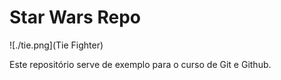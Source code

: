 # Star Wars Repo

![./tie.png](Tie Fighter)

Este repositório serve de exemplo para o curso de Git e Github.